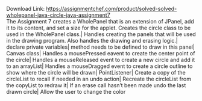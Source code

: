 Download Link: https://assignmentchef.com/product/solved-solved-wholepanel-java-circle-java-assignment7
<br>
The Assignment 7 creates a WholePanel that is an extension of JPanel, add it to its content, and set a size for the applet. Creates the circle class to be used in the WholePanel class.| Handles creating the panels that will be used in the drawing program. Also handles the drawing and erasing logic.| declare private variables| method needs to be defined to draw in this panel| Canvas class| Handles a mousePressed eavent to create the center point of the circle| Handles a mouseReleased event to create a new circle and add it to an arrayList| Handles a mouseDragged event to create a circle outline to show where the circle will be drawn| PointListener| Create a copy of the circleList to recall if needed in an undo action| Recreate the circleList from the copyList to redraw it| If an erase call hasn’t been made undo the last drawn circle| Allow the user to change the color